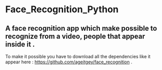 # Face_Recognition_Python
## A face recognition app which make possible to recognize from a video, people that appear inside it .
To make it possible you have to download all the dependencies like it appear here : https://github.com/ageitgey/face_recognition .
